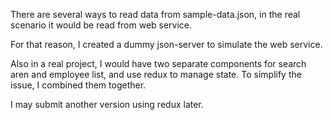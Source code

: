 ﻿There are several ways to read data from sample-data.json, in the real scenario it would be read from web service.

For that reason, I created a dummy json-server to simulate the web service.

Also in a real project, I would have two separate components for search aren and employee list, and use redux to manage state. To simplify the issue, I combined them together.

I may submit another version using redux later.